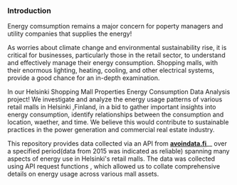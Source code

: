 ### Introduction 

Energy comsumption remains a major concern for poperty managers and utility companies that supplies the energy!

As worries about climate change and environmental sustainability rise, it is critical for businesses, particularly those in the retail sector, to understand and effectively manage their energy consumption. Shopping malls, with their enormous lighting, heating, cooling, and other electrical systems, provide a good chance for an in-depth examination.

In our Helsinki Shopping Mall Properties Energy Consumption Data Analysis project! We investigate and analyze the energy usage patterns of various retail malls in Helsinki ,Finland, in a bid to gather important insights into energy consumption, identify relationships between the consumption and location, waether, and time. We believe this would contribute to sustainable practices in the power generation and  commercial real estate industry.

This repository provides data collected via an API from [__avoindata.fi__](https://helsinki-openapi.nuuka.cloud/swagger/index.html#/EnergyData)__  over a specified period(data from 2015 was indicated as reliable) spanning many aspects of energy use in Helsinki's retail malls. The data was collected using API request functions , which allowed us to collate comprehensive details on energy usage across various mall assets.